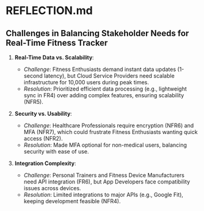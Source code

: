 # REFLECTION.md
## Challenges in Balancing Stakeholder Needs for Real-Time Fitness Tracker

1. **Real-Time Data vs. Scalability**:  
   - *Challenge*: Fitness Enthusiasts demand instant data updates (1-second latency), but Cloud Service Providers need scalable infrastructure for 10,000 users during peak times.  
   - *Resolution*: Prioritized efficient data processing (e.g., lightweight sync in FR4) over adding complex features, ensuring scalability (NFR5).

2. **Security vs. Usability**:  
   - *Challenge*: Healthcare Professionals require encryption (NFR6) and MFA (NFR7), which could frustrate Fitness Enthusiasts wanting quick access (NFR2).  
   - *Resolution*: Made MFA optional for non-medical users, balancing security with ease of use.

3. **Integration Complexity**:  
   - *Challenge*: Personal Trainers and Fitness Device Manufacturers need API integration (FR6), but App Developers face compatibility issues across devices.  
   - *Resolution*: Limited integrations to major APIs (e.g., Google Fit), keeping development feasible (NFR4).
